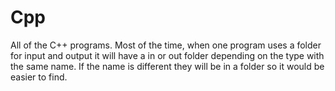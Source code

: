 # Cpp
All of the C++ programs.
Most of the time, when one program uses a folder for input and output it will have a in or out folder depending on the type with the same name. If the name is different they will be in a folder so it would be easier to find.
